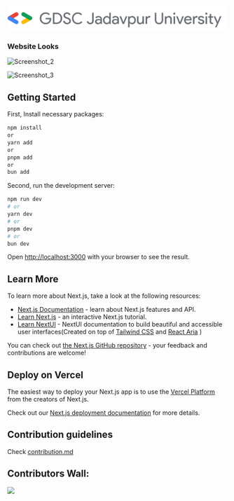 

![GDSC](/public/gdsc.png)

### Website Looks
![Screenshot_2](https://github.com/0xmuski/GDSC-JU-Website/assets/147321591/20d440d8-98df-4239-86e8-f692d9958a13)

![Screenshot_3](https://github.com/0xmuski/GDSC-JU-Website/assets/147321591/d39979f1-8cb2-48c6-8995-58b743727d60)

## Getting Started

First, Install necessary packages:
```bash
npm install
or
yarn add
or
pnpm add
or
bun add
```

Second, run the development server:

```bash
npm run dev
# or
yarn dev
# or
pnpm dev
# or
bun dev
```

Open [http://localhost:3000](http://localhost:3000) with your browser to see the result.



## Learn More

To learn more about Next.js, take a look at the following resources:

- [Next.js Documentation](https://nextjs.org/docs) - learn about Next.js features and API.
- [Learn Next.js](https://nextjs.org/learn) - an interactive Next.js tutorial.
- [Learn NextUI](https://nextui.org/docs/guide/introduction) - NextUI documentation to  build beautiful and accessible user interfaces(Created on top of [Tailwind CSS](https://tailwindcss.com/) and [React Aria](https://react-spectrum.adobe.com/react-aria/index.html) )

You can check out [the Next.js GitHub repository](https://github.com/vercel/next.js/) - your feedback and contributions are welcome!

## Deploy on Vercel

The easiest way to deploy your Next.js app is to use the [Vercel Platform](https://vercel.com/new?utm_medium=default-template&filter=next.js&utm_source=create-next-app&utm_campaign=create-next-app-readme) from the creators of Next.js.

Check out our [Next.js deployment documentation](https://nextjs.org/docs/deployment) for more details.

## Contribution guidelines
Check [contribution.md](https://github.com/GDSC-Jadavpur-University/GDSC-JU-Website/blob/main/contribution.md)


## Contributors Wall:

<a href="https://github.com/GDSC-Jadavpur-University/GDSC-JU-Website/graphs/contributors">
  <img src="https://contrib.rocks/image?repo=GDSC-Jadavpur-University/GDSC-JU-Website" />
</a>
<br>
<br>
